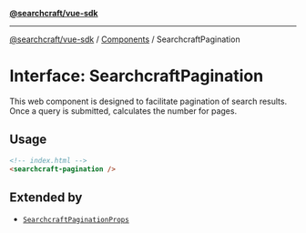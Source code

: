 [**@searchcraft/vue-sdk**](/reference/sdk/js-vue/README.md)

***

[@searchcraft/vue-sdk](/reference/sdk/js-vue/globals.md) / [Components](/reference/sdk/js-vue/namespaces/Components/README.md) / SearchcraftPagination

# Interface: SearchcraftPagination

This web component is designed to facilitate pagination of search results.
Once a query is submitted, calculates the number for pages.
## Usage
```html
<!-- index.html -->
<searchcraft-pagination />
```

## Extended by

- [`SearchcraftPaginationProps`](/reference/sdk/js-vue/interfaces/SearchcraftPaginationProps.md)
